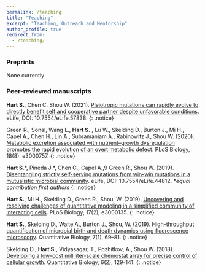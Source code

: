 ```yaml
---
permalink: /teaching
title: "Teaching"
excerpt: "Teaching, Outreach and Mentorship"
author_profile: true
redirect_from:
  - /teaching/
---
```


### Preprints

None currently

### Peer-reviewed manuscripts

**Hart S.**, Chen C. Shou W. (2021). [Pleiotropic mutations can rapidly evolve to directly benefit self and cooperative partner despite unfavorable conditions](https://elifesciences.org/articles/57838). eLife, DOI: 10.7554/eLife.57838.
{: .notice}

Green R., Sonal, Wang L., **Hart S.** , Lu W., Skelding D., Burton J., Mi H., Capel A., Chen H., Lin A., Subramaniam A., Rabinowitz J., Shou W. (2020). [Metabolic excretion associated with nutrient–growth dysregulation promotes the rapid evolution of an overt metabolic defect](https://journals.plos.org/plosbiology/article?id=10.1371/journal.pbio.3000757). PLoS Biology, 18(8): e3000757.
{: .notice}

**Hart S.**\*, Pineda J.\*, Chen C., Capel A.,9 Green R., Shou W. (2019). [Disentangling strictly self-serving mutations from win-win mutations in a mutualistic microbial community](https://doi.org/10.7554/eLife.44812). eLife, DOI: 10.7554/eLife.44812.
\**equal contribution first authors*
{: .notice}

**Hart S.**, Mi H., Skelding D., Green R., Shou, W. (2019). [Uncovering and resolving challenges of quantitative modeling in a simplified community of interacting cells](https://doi.org/10.1371/journal.pbio.3000135). PLoS Biology, 17(2), e3000135. 
{: .notice}

**Hart S.**, Skelding D., Waite A., Burton J., Shou, W. (2019). [High-throughput quantification of microbial birth and death dynamics using fluorescence microscopy](https://doi.org/10.1007/s40484-018-0160-7). Quantitative Biology, 7(1), 69–81. 
{: .notice}

Skelding D., **Hart S.**, Vidyasagar, T., Pozhitkov, A., Shou W. (2018). [Developing a low-cost milliliter-scale chemostat array for precise control of cellular growth](https://doi.org/10.1007/s40484-018-0143-8). Quantitative Biology, 6(2), 129-141. 
{: .notice}
